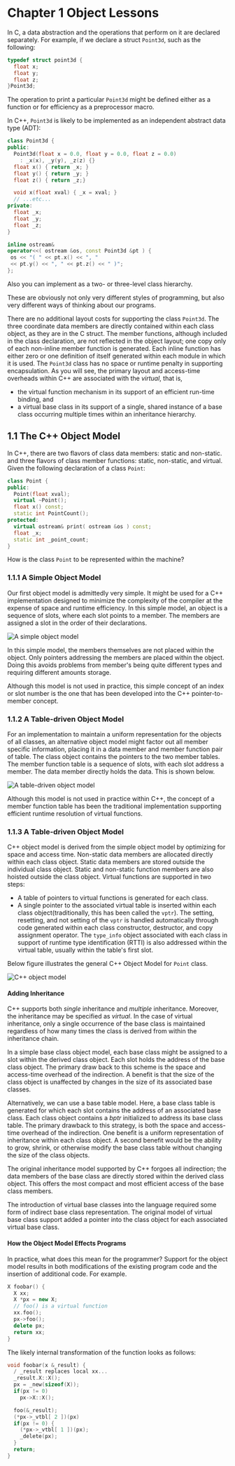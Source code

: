 # Chapter 1 Object Lessons

In C, a data abstraction and the operations that perform on it are
declared separately. For example, if we declare a struct `Point3d`, such
as the following:

```c
typedef struct point3d {
  float x;
  float y;
  float z;
}Point3d;
```

The operation to print a particular `Point3d` might be defined
either as a function or for efficiency as a preprocessor macro.

In C++, `Point3d` is likely to be implemented as an independent
abstract data type (ADT):

```c++
class Point3d {
public:
  Point3d(float x = 0.0, float y = 0.0, float z = 0.0)
    : _x(x), _y(y), _z(z) {}
  float x() { return _x; }
  float y() { return _y; }
  float z() { return _z;}

  void x(float xval) { _x = xval; }
  // ...etc...
private:
  float _x;
  float _y;
  float _z;
}

inline ostream&
operator<<( ostream &os, const Point3d &pt ) {
 os << "( " << pt.x() << ", "
 << pt.y() << ", " << pt.z() << " )";
};
```

Also you can implement as a two- or three-level class hierarchy.

These are obviously not only very different styles of programming,
but also very different ways of thinking about our programs.

There are no additional layout costs for supporting the class `Point3d`. The
three coordinate data members are directly contained within each class object,
as they are in the C struct. The member functions, although included in
the class declaration, are not reflected in the object layout; one
copy only of each non-inline member function is generated.
Each inline function has either zero or one definition of
itself generated within each module in which it is used. The `Point3d`
class has no space or runtime penalty in supporting encapsulation.
As you will see, the primary layout and access-time overheads within C++
are associated with the *virtual*, that is,

+ the virtual function mechanism in its support of an efficient run-time binding, and
+ a virtual base class in its support of a single, shared instance
of a base class occurring multiple times within an inheritance hierarchy.

## 1.1 The C++ Object Model

In C++, there are two flavors of class data members: static and non-static.
and three flavors of class member functions: static, non-static, and virtual.
Given the following declaration of a class `Point`:

```c++
class Point {
public:
  Point(float xval);
  virtual ~Point();
  float x() const;
  static int PointCount();
protected:
  virtual ostream& print( ostream &os ) const;
  float _x;
  static int _point_count;
}
```

How is the class `Point` to be represented within the machine?

### 1.1.1 A Simple Object Model

Our first object model is admittedly very simple. It might be
used for a C++ implementation designed to minimize the complexity
of the compiler at the expense of space and runtime efficiency.
In this simple model, an object is a sequence of slots, where each slot
points to a member.
The members are assigned a slot in the order of their declarations.

![A simple object model](https://s2.loli.net/2022/08/09/R4oa5f7gCUE2mDu.png)

In this simple model, the members themselves are not placed within the
object. Only pointers addressing the members are placed within
the object. Doing this avoids problems from member's being quite
different types and requiring different amounts storage.

Although this model is not used in practice, this simple concept
of an index or slot number is the one that has been developed into
the C++ pointer-to-member concept.

### 1.1.2 A Table-driven Object Model

For an implementation to maintain a uniform representation for
the objects of all classes, an alternative object model might factor
out all member specific information, placing it in a data member and member
function pair of table. The class object contains the pointers
to the two member tables. The member function table is a sequence
of slots, with each slot address a member. The data member directly
holds the data. This is shown below.

![A table-driven object model](https://s2.loli.net/2022/08/09/PVQAXiRCq4FxjHO.png)

Although this model is not used in practice within C++, the concept of
a member function table has been the traditional implementation
supporting efficient runtime resolution of virtual functions.

### 1.1.3 A Table-driven Object Model

C++ object model is derived from the simple object model by optimizing
for space and access time. Non-static data members are allocated
directly within each class object. Static data members are stored
outside the individual class object. Static and non-static
function members are also hoisted outside the class object.
Virtual functions are supported in two steps:

+ A table of pointers to virtual functions is generated for each class.
+ A single pointer to the associated virtual table is inserted
within each class object(traditionally, this has been called the `vptr`).
The setting, resetting, and not setting of the `vptr` is handled
automatically through code generated within each class constructor,
destructor, and copy assignment operator. The `type_info` object
associated with each class in support of runtime type identification (RTTI)
is also addressed within the virtual table, usually within the table's first slot.

Below figure illustrates the general C++ Object Model for `Point` class.

![C++ object model](https://s2.loli.net/2022/08/10/q3ElRSimb9UHWGJ.png)

#### Adding Inheritance

C++ supports both *single* inheritance and *multiple* inheritance. Moreover,
the inheritance may be specified as *virtual*. In the case of
virtual inheritance, only a single occurrence of the base class is maintained
regardless of how many times the class is derived from within the
inheritance chain.

In a simple base class object model, each base class might be assigned
to a slot within the derived class object. Each slot holds the address
of the base class object. The primary draw back to this scheme
is the space and access-time overhead of the indirection. A
benefit is that the size of the class object is unaffected by
changes in the size of its associated base classes.

Alternatively, we can use a base table model. Here, a base class
table is generated for which each slot contains the address of an
associated base class. Each class object contains a *bptr* initialized to
address its base class table. The primary drawback to this strategy,
is both the space and access-time overhead of the indirection.
One benefit is a uniform representation of inheritance within
each class object. A second benefit would be the ability to grow, shrink,
or otherwise modify the base class table without changing the size
of the class objects.

The original inheritance model supported by C++ forgoes all indirection;
the data members of the base class are directly stored within the
derived class object. This offers the most compact and most efficient
access of the base class members.

The introduction of virtual base classes into the language
required some form of indirect base class representation.
The original model of virtual base class support added a pointer
into the class object for each associated virtual base class.

#### How the Object Model Effects Programs

In practice, what does this mean for the programmer? Support for
the object model results in both modifications of the existing program
code and the insertion of additional code. For example.

```c++
X foobar() {
  X xx;
  X *px = new X;
  // foo() is a virtual function
  xx.foo();
  px->foo();
  delete px;
  return xx;
}
```

The likely internal transformation of the function looks as follows:

```c++
void foobar(x &_result) {
  / _result replaces local xx...
  _result.X::X();
  px = _new(sizeof(X));
  if(px != 0)
    px->X::X();

  foo(&_result);
  (*px->_vtbl[ 2 ])(px)
  if(px != 0) {
    (*px->_vtbl[ 1 ])(px);
    _delete(px);
  }
  return;
}
```
